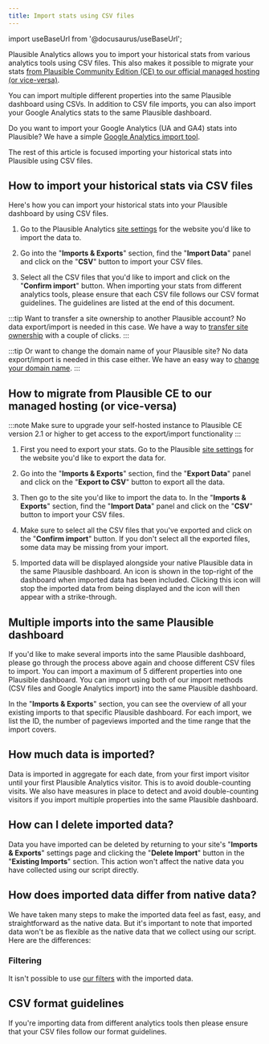 ```yaml
---
title: Import stats using CSV files
---
```


import useBaseUrl from '@docusaurus/useBaseUrl';

Plausible Analytics allows you to import your historical stats from various analytics tools using CSV files. This also makes it possible to migrate your stats [from Plausible Community Edition (CE) to our official managed hosting (or vice-versa)](https://plausible.io/self-hosted-web-analytics). 

You can import multiple different properties into the same Plausible dashboard using CSVs. In addition to CSV file imports, you can also import your Google Analytics stats to the same Plausible dashboard.

Do you want to import your Google Analytics (UA and GA4) stats into Plausible? We have a simple [Google Analytics import tool](google-analytics-import.md).

The rest of this article is focused importing your historical stats into Plausible using CSV files.

## How to import your historical stats via CSV files

Here's how you can import your historical stats into your Plausible dashboard by using CSV files.

1. Go to the Plausible Analytics [site settings](website-settings.md) for the website you'd like to import the data to.

2. Go into the "**Imports & Exports**" section, find the "**Import Data**" panel and click on the "**CSV**" button to import your CSV files.

4. Select all the CSV files that you'd like to import and click on the "**Confirm import**" button. When importing your stats from different analytics tools, please ensure that each CSV file follows our CSV format guidelines. The guidelines are listed at the end of this document. 

:::tip Want to transfer a site ownership to another Plausible account?
No data export/import is needed in this case. We have a way to [transfer site ownership](transfer-ownership.md) with a couple of clicks.
:::

:::tip Or want to change the domain name of your Plausible site?
No data export/import is needed in this case either. We have an easy way to [change your domain name](change-domain-name.md).
:::

## How to migrate from Plausible CE to our managed hosting (or vice-versa)

:::note
Make sure to upgrade your self-hosted instance to Plausible CE version 2.1 or higher to get access to the export/import functionality
:::

1. First you need to export your stats. Go to the Plausible [site settings](website-settings.md) for the website you'd like to export the data for.

2. Go into the "**Imports & Exports**" section, find the "**Export Data**" panel and click on the "**Export to CSV**" button to export all the data. 

3. Then go to the site you'd like to import the data to. In the "**Imports & Exports**" section, find the "**Import Data**" panel and click on the "**CSV**" button to import your CSV files.

4. Make sure to select all the CSV files that you've exported and click on the "**Confirm import**" button. If you don't select all the exported files, some data may be missing from your import.

5. Imported data will be displayed alongside your native Plausible data in the same Plausible dashboard. An icon is shown in the top-right of the dashboard when imported data has been included. Clicking this icon will stop the imported data from being displayed and the icon will then appear with a strike-through.

## Multiple imports into the same Plausible dashboard

If you'd like to make several imports into the same Plausible dashboard, please go through the process above again and choose different CSV files to import. You can import a maximum of 5 different properties into one Plausible dashboard. You can import using both of our import methods (CSV files and Google Analytics import) into the same Plausible dashboard. 

In the "**Imports & Exports**" section, you can see the overview of all your existing imports to that specific Plausible dashboard. For each import, we list the ID, the number of pageviews imported and the time range that the import covers.

## How much data is imported?

Data is imported in aggregate for each date, from your first import visitor until your first Plausible Analytics visitor. This is to avoid double-counting visits. We also have measures in place to detect and avoid double-counting visitors if you import multiple properties into the same Plausible dashboard. 

## How can I delete imported data?

Data you have imported can be deleted by returning to your site's "**Imports & Exports**" settings page and clicking the "**Delete Import**" button in the "**Existing Imports**" section. This action won't affect the native data you have collected using our script directly.

## How does imported data differ from native data?

We have taken many steps to make the imported data feel as fast, easy, and straightforward as the native data. But it's important to note that imported data won't be as flexible as the native data that we collect using our script. Here are the differences:

### Filtering 

It isn't possible to use [our filters](filters-segments.md) with the imported data.

## CSV format guidelines

If you're importing data from different analytics tools then please ensure that your CSV files follow our format guidelines.
